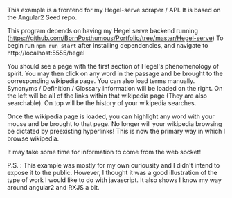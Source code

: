 This example is a frontend for my Hegel-serve scraper / API.
It is based on the Angular2 Seed repo.

This program depends on having my Hegel serve backend running (https://github.com/BornPosthumous/Portfolio/tree/master/Hegel-serve)
To begin run `npm run start` after installing dependencies, and navigate to http://localhost:5555/hegel

You should see a page with the first section of Hegel's phenomenology of spirit. 
You may then click on any word in the passage and be brought to the corresponding wikipedia page. You can also load terms manually.  Synonyms / Definition / Glossary information will be loaded on the right. 
On the left will be all of the links within that wikipedia page (They are also searchable). On top will be the history of your wikipedia searches. 

Once the wikipedia page is loaded, you can highlight any word with your mouse and be brought to that page. No longer will your wikipedia browsing be dictated by preexisting hyperlinks! This is now the primary way in which I browse wikipedia.

It may take some time for information to come from the web socket!

P.S. : This example was mostly for my own curiousity and I didn't intend to expose it to the public. However, I thought it was a good illustration of the type of work I would like to do with javascript. It also shows I know my way around angular2 and RXJS a bit. 
